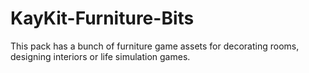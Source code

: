 # KayKit-Furniture-Bits
This pack has a bunch of furniture game assets for decorating rooms, designing interiors or life simulation games.
